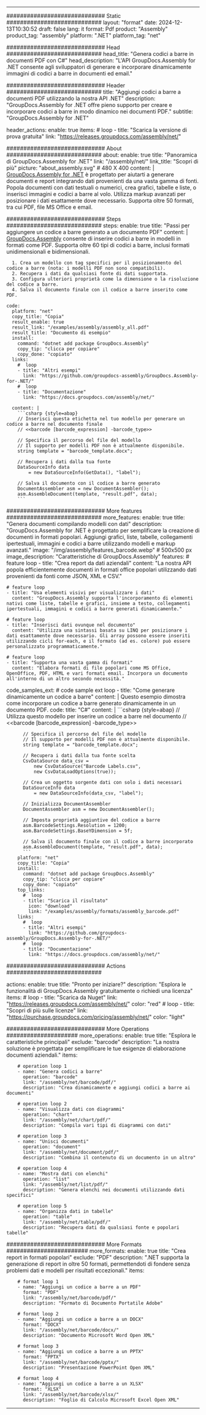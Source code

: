 



---
############################# Static ############################
layout: "format"
date:  2024-12-13T10:30:52
draft: false
lang: it
format: Pdf
product: "Assembly"
product_tag: "assembly"
platform: ".NET"
platform_tag: "net"

############################# Head ############################
head_title: "Genera codici a barre in documenti PDF con C#"
head_description: "L'API GroupDocs.Assembly for .NET consente agli sviluppatori di generare e incorporare dinamicamente immagini di codici a barre in documenti ed email."

############################# Header ############################
title: "Aggiungi codici a barre a documenti PDF utilizzando la nostra API .NET" 
description: "GroupDocs.Assembly for .NET offre pieno supporto per creare e incorporare codici a barre in modo dinamico nei documenti PDF."
subtitle: "GroupDocs.Assembly for .NET" 

header_actions:
  enable: true
  items:
    #  loop
    - title: "Scarica la versione di prova gratuita"
      link: "https://releases.groupdocs.com/assembly/net/"
      
############################# About ############################
about:
    enable: true
    title: "Panoramica di GroupDocs.Assembly for .NET"
    link: "/assembly/net/"
    link_title: "Scopri di più"
    picture: "about_assembly.svg" # 480 X 400
    content: |
       [GroupDocs.Assembly for .NET](/assembly/net/) è progettato per aiutarti a generare documenti e report integrando dati provenienti da una vasta gamma di fonti. Popola documenti con dati testuali o numerici, crea grafici, tabelle e liste, o inserisci immagini e codici a barre al volo. Utilizza markup avanzati per posizionare i dati esattamente dove necessario. Supporta oltre 50 formati, tra cui PDF, file MS Office e email.

############################# Steps ############################
steps:
    enable: true
    title: "Passi per aggiungere un codice a barre generato a un documento PDF"
    content: |
      [GroupDocs.Assembly](/assembly/net/) consente di inserire codici a barre in modelli in formati come PDF. Supporta oltre 60 tipi di codici a barre, inclusi formati unidimensionali e bidimensionali.
      
      1. Crea un modello con tag specifici per il posizionamento del codice a barre (nota: i modelli PDF non sono compatibili).
      2. Recupera i dati da qualsiasi fonte di dati supportata.
      3. Configura ulteriori proprietà come la dimensione o la risoluzione del codice a barre.
      4. Salva il documento finale con il codice a barre inserito come PDF.
   
    code:
      platform: "net"
      copy_title: "Copia"
      result_enable: true
      result_link: "/examples/assembly/assembly_all.pdf"
      result_title: "Documento di esempio"
      install:
        command: "dotnet add package GroupDocs.Assembly"
        copy_tip: "clicca per copiare"
        copy_done: "copiato"
      links:
        #  loop
        - title: "Altri esempi"
          link: "https://github.com/groupdocs-assembly/GroupDocs.Assembly-for-.NET/"
        #  loop
        - title: "Documentazione"
          link: "https://docs.groupdocs.com/assembly/net/"
          
      content: |
        ```csharp {style=abap}
        // Inserisci questa etichetta nel tuo modello per generare un codice a barre nel documento finale
        // <<barcode [barcode_expression] -barcode_type>>

        // Specifica il percorso del file del modello
        // Il supporto per modelli PDF non è attualmente disponibile.
        string template = "barcode_template.docx";

        // Recupera i dati dalla tua fonte
        DataSourceInfo data 
            = new DataSourceInfo(GetData(), "label");

        // Salva il documento con il codice a barre generato
        DocumentAssembler asm = new DocumentAssembler();
        asm.AssembleDocument(template, "result.pdf", data);
        ```            

############################# More features ############################
more_features:
  enable: true
  title: "Genera documenti compilando modelli con dati"
  description: "GroupDocs.Assembly for .NET è progettato per semplificare la creazione di documenti in formati popolari. Aggiungi grafici, liste, tabelle, collegamenti ipertestuali, immagini e codici a barre utilizzando modelli e markup avanzati."
  image: "/img/assembly/features_barcode.webp" # 500x500 px
  image_description: "Caratteristiche di GroupDocs.Assembly"
  features:
    # feature loop
    - title: "Crea report da dati aziendali"
      content: "La nostra API popola efficientemente documenti in formati office popolari utilizzando dati provenienti da fonti come JSON, XML e CSV."

    # feature loop
    - title: "Usa elementi visivi per visualizzare i dati"
      content: "GroupDocs.Assembly supporta l'incorporamento di elementi nativi come liste, tabelle e grafici, insieme a testo, collegamenti ipertestuali, immagini e codici a barre generati dinamicamente."

    # feature loop
    - title: "Inserisci dati ovunque nel documento"
      content: "Utilizza una sintassi basata su LINQ per posizionare i dati esattamente dove necessario. Gli array possono essere inseriti utilizzando cicli for-each, e il formato (ad es. colore) può essere personalizzato programmaticamente."

    # feature loop
    - title: "Supporta una vasta gamma di formati"
      content: "Elabora formati di file popolari come MS Office, OpenOffice, PDF, HTML e vari formati email. Incorpora un documento all'interno di un altro secondo necessità."
      
  code_samples_ext:
    # code sample ext loop
    - title: "Come generare dinamicamente un codice a barre"
      content: |
        Questo esempio dimostra come incorporare un codice a barre generato dinamicamente in un documento PDF.
      code:
        title: "C#"
        content: |
          ```csharp {style=abap}
          // Utilizza questo modello per inserire un codice a barre nel documento
          // <<barcode [barcode_expression] -barcode_type>>

          // Specifica il percorso del file del modello
          // Il supporto per modelli PDF non è attualmente disponibile.
          string template = "barcode_template.docx";

          // Recupera i dati dalla tua fonte scelta
          CsvDataSource data_csv =
              new CsvDataSource("Barcode Labels.csv", 
              new CsvDataLoadOptions(true));

          // Crea un oggetto sorgente dati con solo i dati necessari
          DataSourceInfo data 
              = new DataSourceInfo(data_csv, "label");

          // Inizializza DocumentAssembler
          DocumentAssembler asm = new DocumentAssembler();

          // Imposta proprietà aggiuntive del codice a barre
          asm.BarcodeSettings.Resolution = 1200;
          asm.BarcodeSettings.BaseYDimension = 5f;

          // Salva il documento finale con il codice a barre incorporato
          asm.AssembleDocument(template, "result.pdf", data);
          ```
        platform: "net"
        copy_title: "Copia"
        install:
          command: "dotnet add package GroupDocs.Assembly"
          copy_tip: "clicca per copiare"
          copy_done: "copiato"
        top_links:
          #  loop
          - title: "Scarica il risultato"
            icon: "download"
            link: "/examples/assembly/formats/assembly_barcode.pdf"
        links:
          #  loop
          - title: "Altri esempi"
            link: "https://github.com/groupdocs-assembly/GroupDocs.Assembly-for-.NET/"
          #  loop
          - title: "Documentazione"
            link: "https://docs.groupdocs.com/assembly/net/"
            

            


############################# Actions ############################

actions:
  enable: true
  title: "Pronto per iniziare?"
  description: "Esplora le funzionalità di GroupDocs.Assembly gratuitamente o richiedi una licenza"
  items:
    #  loop
    - title: "Scarica da Nuget"
      link: "https://releases.groupdocs.com/assembly/net/"
      color: "red"
        #  loop
    - title: "Scopri di più sulle licenze"
      link: "https://purchase.groupdocs.com/pricing/assembly/net/"
      color: "light"


############################# More Operations #####################
more_operations:
    enable: true
    title: "Esplora le caratteristiche principali"
    exclude: "barcode"
    description: "La nostra soluzione è progettata per semplificare le tue esigenze di elaborazione documenti aziendali."
    items: 
          
        # operation loop 1
        - name: "Genera codici a barre"
          operation: "barcode"
          link: "/assembly/net/barcode/pdf/"
          description: "Crea dinamicamente e aggiungi codici a barre ai documenti"

        # operation loop 2
        - name: "Visualizza dati con diagrammi"
          operation: "chart"
          link: "/assembly/net/chart/pdf/"
          description: "Compila vari tipi di diagrammi con dati"

        # operation loop 3
        - name: "Unisci documenti"
          operation: "document"
          link: "/assembly/net/document/pdf/"
          description: "Combina il contenuto di un documento in un altro"

        # operation loop 4
        - name: "Mostra dati con elenchi"
          operation: "list"
          link: "/assembly/net/list/pdf/"
          description: "Genera elenchi nei documenti utilizzando dati specifici"

        # operation loop 5
        - name: "Organizza dati in tabelle"
          operation: "table"
          link: "/assembly/net/table/pdf/"
          description: "Recupera dati da qualsiasi fonte e popolari tabelle"
         
          
############################# More Formats ########################
more_formats:
    enable: true
    title: "Crea report in formati popolari"
    exclude: "PDF"
    description: ".NET supporta la generazione di report in oltre 50 formati, permettendoti di fondere senza problemi dati e modelli per risultati eccezionali."
    items: 
          
        # format loop 1
        - name: "Aggiungi un codice a barre a un PDF"
          format: "PDF"
          link: "/assembly/net/barcode/pdf/"
          description: "Formato di Documento Portatile Adobe"
          
        # format loop 2
        - name: "Aggiungi un codice a barre a un DOCX"
          format: "DOCX"
          link: "/assembly/net/barcode/docx/"
          description: "Documento Microsoft Word Open XML"
          
        # format loop 3
        - name: "Aggiungi un codice a barre a un PPTX"
          format: "PPTX"
          link: "/assembly/net/barcode/pptx/"
          description: "Presentazione PowerPoint Open XML"
          
        # format loop 4
        - name: "Aggiungi un codice a barre a un XLSX"
          format: "XLSX"
          link: "/assembly/net/barcode/xlsx/"
          description: "Foglio di Calcolo Microsoft Excel Open XML"


          

---